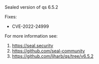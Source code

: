 Sealed version of qs 6.5.2

Fixes:
- CVE-2022-24999

For more information see:
  1. https://seal.security
  2. https://github.com/seal-community
  3. https://github.com/ljharb/qs/tree/v6.5.2
